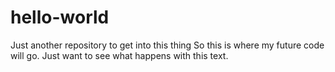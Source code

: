 # hello-world
Just another repository to get into this thing
So this is where my future code will go. Just want to see what happens with this text. 
